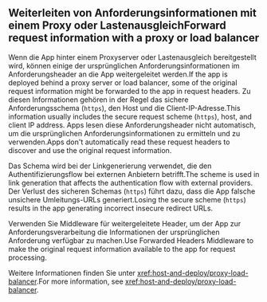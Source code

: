 ## <a name="forward-request-information-with-a-proxy-or-load-balancer"></a><span data-ttu-id="33ddc-101">Weiterleiten von Anforderungsinformationen mit einem Proxy oder Lastenausgleich</span><span class="sxs-lookup"><span data-stu-id="33ddc-101">Forward request information with a proxy or load balancer</span></span>

<span data-ttu-id="33ddc-102">Wenn die App hinter einem Proxyserver oder Lastenausgleich bereitgestellt wird, können einige der ursprünglichen Anforderungsinformationen im Anforderungsheader an die App weitergeleitet werden.</span><span class="sxs-lookup"><span data-stu-id="33ddc-102">If the app is deployed behind a proxy server or load balancer, some of the original request information might be forwarded to the app in request headers.</span></span> <span data-ttu-id="33ddc-103">Zu diesen Informationen gehören in der Regel das sichere Anforderungsschema (`https`), den Host und die Client-IP-Adresse.</span><span class="sxs-lookup"><span data-stu-id="33ddc-103">This information usually includes the secure request scheme (`https`), host, and client IP address.</span></span> <span data-ttu-id="33ddc-104">Apps lesen diese Anforderungsheader nicht automatisch, um die ursprünglichen Anforderungsinformationen zu ermitteln und zu verwenden.</span><span class="sxs-lookup"><span data-stu-id="33ddc-104">Apps don't automatically read these request headers to discover and use the original request information.</span></span>

<span data-ttu-id="33ddc-105">Das Schema wird bei der Linkgenerierung verwendet, die den Authentifizierungsflow bei externen Anbietern betrifft.</span><span class="sxs-lookup"><span data-stu-id="33ddc-105">The scheme is used in link generation that affects the authentication flow with external providers.</span></span> <span data-ttu-id="33ddc-106">Der Verlust des sicheren Schemas (`https`) führt dazu, dass die App falsche unsichere Umleitungs-URLs generiert.</span><span class="sxs-lookup"><span data-stu-id="33ddc-106">Losing the secure scheme (`https`) results in the app generating incorrect insecure redirect URLs.</span></span>

<span data-ttu-id="33ddc-107">Verwenden Sie Middleware für weitergeleitete Header, um der App zur Anforderungsverarbeitung die Informationen der ursprünglichen Anforderung verfügbar zu machen.</span><span class="sxs-lookup"><span data-stu-id="33ddc-107">Use Forwarded Headers Middleware to make the original request information available to the app for request processing.</span></span>

<span data-ttu-id="33ddc-108">Weitere Informationen finden Sie unter <xref:host-and-deploy/proxy-load-balancer>.</span><span class="sxs-lookup"><span data-stu-id="33ddc-108">For more information, see <xref:host-and-deploy/proxy-load-balancer>.</span></span>
